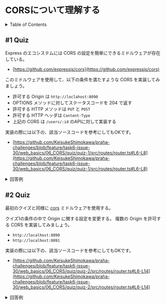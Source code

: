 # CORSについて理解する

<!-- START doctoc generated TOC please keep comment here to allow auto update -->
<!-- DON'T EDIT THIS SECTION, INSTEAD RE-RUN doctoc TO UPDATE -->
<details>
<summary>Table of Contents</summary>

- [CORSについて理解する](#corsについて理解する)
  - [#1 Quiz](#1-quiz)
  - [#2 Quiz](#2-quiz)

</details>
<!-- END doctoc generated TOC please keep comment here to allow auto update -->

## #1 Quiz

Express のエコシステムには CORS の設定を簡単にできるミドルウェアが存在している。

- [https://github.com/expressjs/cors](https://github.com/expressjs/cors)

このミドルウェアを使用して、以下の条件を満たすような CORS を実装してみましょう。

- 許可する Origin は `http://loclahost:8090`
- OPTIONS メソッドに対してステータスコードを 204 で返す
- 許可する HTTP メソッドは `PUT` と `POST`
- 許可する HTTP ヘッダは `Content-Type`
- 上記の CORS は `/users/:id` のAPIに対して実装する

実装の際には以下の、該当ソースコードを参考にしてもOKです。

- [https://github.com/KeisukeShimokawa/praha-challenges/blob/feature/task6-issue-30/web_basics/06_CORS/quiz/quiz-1/src/routes/router.ts#L6-L8](https://github.com/KeisukeShimokawa/praha-challenges/blob/feature/task6-issue-30/web_basics/06_CORS/quiz/quiz-1/src/routes/router.ts#L6-L8)

<details>
<summary>回答例</summary>

```js
const cors = require("cors")

// CORSの設定
const corsOptionsDelegate = (req, callback) => {
  const origin = req.headers.origin
  const ALLOW_ORIGINS = ["http://localhost:8090"]
  const ALLOW_METHODS = ["PUT", "POST"]
  const ALLOW_HEADERS = ["Content-Type"]
  const OPTIONS_SUCCESS_STATUS = 204

  // ALLOW_ORIGINSの要素以外のオリジンでは、origin:falseとなるため、CORSエラーが発生する
  const isAllowOrigin = () => {
    if (ALLOW_ORIGINS.includes(origin)) {
      return true
    }
    return false
  }

  const corsOptions = {
    origin: isAllowOrigin(),
    methods: ALLOW_METHODS.join(","),
    allowedHeaders: ALLOW_HEADERS.join(","),
    optionsSuccessStatus: OPTIONS_SUCCESS_STATUS,
  }

  console.log(corsOptions)
  callback(null, corsOptions)
}

module.exports.corsWithOptions = cors(corsOptionsDelegate)
```

あとはこれを使用すればいい。

```js
router.options("/users/:id", cors.corsWithOptions)

router.post("/users/:id", cors.corsWithOptions, (req, res) => {
  commonProcess(req, res)
})

router.put("/users/:id", cors.corsWithOptions, (req, res) => {
  commonProcess(req, res)
})
```

</details>

## #2 Quiz

最初のクイズと同様に [cors](https://github.com/expressjs/cors) ミドルウェアを使用する。

クイズ1の条件の中で Origin に関する設定を変更する。
複数の Origin を許可する CORS を実装してみましょう。

- `http://localhost:8090`
- `http://localhost:8091`

実装の際には以下の、該当ソースコードを参考にしてもOKです。

- [https://github.com/KeisukeShimokawa/praha-challenges/blob/feature/task6-issue-30/web_basics/06_CORS/quiz/quiz-2/src/routes/router.ts#L6-L14](https://github.com/KeisukeShimokawa/praha-challenges/blob/feature/task6-issue-30/web_basics/06_CORS/quiz/quiz-2/src/routes/router.ts#L6-L14)

<details>
<summary>回答例</summary>

```js
const cors = require("cors")

// CORSの設定
const corsOptionsDelegate = (req, callback) => {
  const origin = req.headers.origin
  const ALLOW_ORIGINS = ["http://localhost:8090", "http://localhost:8091"]
  const ALLOW_METHODS = ["PUT", "POST"]
  const ALLOW_HEADERS = ["Content-Type"]
  const OPTIONS_SUCCESS_STATUS = 204

  // ALLOW_ORIGINSの要素以外のオリジンでは、origin:falseとなるため、CORSエラーが発生する
  const isAllowOrigin = () => {
    if (ALLOW_ORIGINS.includes(origin)) {
      return true
    }
    return false
  }

  const corsOptions = {
    origin: isAllowOrigin(),
    methods: ALLOW_METHODS.join(","),
    allowedHeaders: ALLOW_HEADERS.join(","),
    optionsSuccessStatus: OPTIONS_SUCCESS_STATUS,
  }

  console.log(corsOptions)
  callback(null, corsOptions)
}

module.exports.corsWithOptions = cors(corsOptionsDelegate)
```

</details>
